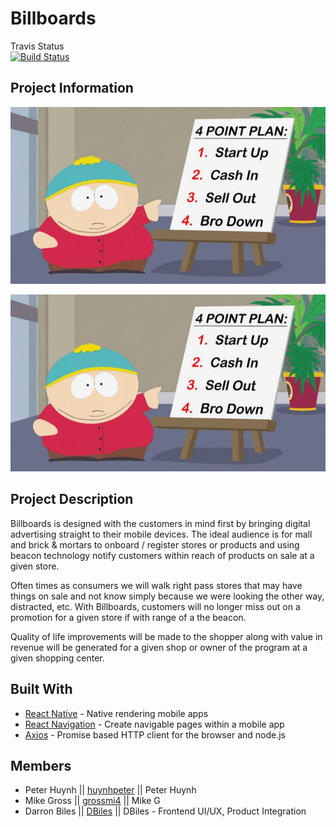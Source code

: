 # Billboards

Travis Status\
[![Build Status](https://travis-ci.org/GTBC-Juggernaunts/Billboards.svg?branch=master)](https://travis-ci.org/GTBC-Juggernaunts/Billboards)

## Project Information
![Goals](./mobile/assets/goals.jpg)

![Goals](./mobile/assets/goals.jpg)

## Project Description

Billboards is designed with the customers in mind first by bringing digital advertising straight to their mobile devices. The ideal audience is for mall and brick & mortars to onboard / register stores or products and using beacon technology notify customers within reach of products on sale at a given store.

Often times as consumers we will walk right pass stores that may have things on sale and not know simply because we were looking the other way, distracted, etc. With Billboards, customers will no longer miss out on a promotion for a given store if with range of a the beacon.

Quality of life improvements will be made to the shopper along with value in revenue will be generated for a given shop  or owner of the program at a given shopping center.

## Built With

* [React Native](https://www.npmjs.com/package/react-native-cli) - Native rendering mobile apps
* [React Navigation](https://www.npmjs.com/package/react-navigation) - Create navigable pages within a mobile app
* [Axios](https://www.npmjs.com/package/axios) - Promise based HTTP client for the browser and node.js

## Members

* Peter Huynh || [huynhpeter](https://github.com/huynhpeter) || Peter Huynh
* Mike Gross || [grossmi4](https://github.com/grossmi4) || Mike G
* Darron Biles || [DBiles](https://github.com/DBiles) || DBiles - Frontend UI/UX, Product Integration
